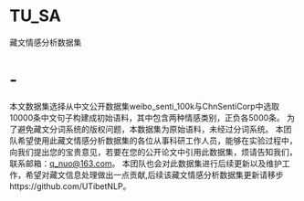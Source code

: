 # TU_SA
藏文情感分析数据集
# -
本文数据集选择从中文公开数据集weibo_senti_100k与ChnSentiCorp中选取10000条中文句子构建成初始语料，其中包含两种情感类别，正负各5000条。
为了避免藏文分词系统的版权问题，本数据集为原始语料，未经过分词系统。
本团队希望使用此藏文情感分析数据集的各位从事科研工作人员，能够在实验过程中，向我们提出您的宝贵意见，若要在您的公开论文中引用此数据集，烦请告知我们，联系邮箱：q_nuo@163.com。
本团队也会对此数据集进行后续更新以及维护工作，希望对藏文信息处理做出一点贡献,后续该藏文情感分析数据集更新请移步https://github.com/UTibetNLP。
